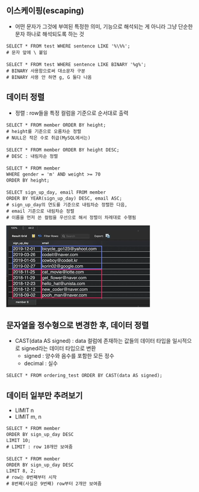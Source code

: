 ## 이스케이핑(escaping)

- 어떤 문자가 그것에 부여된 특정한 의미, 기능으로 해석되는 게 아니라 그냥 단순한 문자 하나로 해석되도록 하는 것

```
SELECT * FROM test WHERE sentence LIKE '%\%%';
# 문자 앞에 \ 붙임

SELECT * FROM test WHERE sentence LIKE BINARY '%g%';
# BINARY 사용함으로써 대소문자 구분
# BINARY 사용 안 하면 g, G 둘다 나옴
```

## 데이터 정렬

- 정렬 : row들을 특정 컬럼을 기준으로 순서대로 출력

```
SELECT * FROM member ORDER BY height;
# height를 기준으로 오름차순 정렬
# NULL은 작은 수로 취급(MySQL에서는)

SELECT * FROM member ORDER BY height DESC;
# DESC : 내림차순 정렬

SELECT * FROM member
WHERE gender = 'm' AND weight >= 70
ORDER BY height;

SELECT sign_up_day, email FROM member
ORDER BY YEAR(sign_up_day) DESC, email ASC;
# sign_up_day의 연도를 기준으로 내림차순 정렬한 다음,
# email 기준으로 내림차순 정렬
# 이름을 먼저 쓴 컬럼을 우선으로 해서 정렬이 차례대로 수행됨
```

![alt text](./사진/order_by.png)

## 문자열을 정수형으로 변경한 후, 데이터 정렬

- CAST(data AS signed) : data 컬럼에 존재하는 값들의 데이터 타입을 일시적으로 signed라는 데이터 타입으로 변환
  - signed : 양수와 음수를 포함한 모든 정수
  - decimal : 실수

```
SELECT * FROM ordering_test ORDER BY CAST(data AS signed);
```

## 데이터 일부만 추려보기

- LIMIT n
- LIMIT m, n

```
SELECT * FROM member
ORDER BY sign_up_day DESC
LIMIT 10;
# LIMIT : row 10개만 보여줌

SELECT * FROM member
ORDER BY sign_up_day DESC
LIMIT 8, 2;
# row는 0번째부터 시작
# 8번째(사실은 9번째) row부터 2개만 보여줌
```
